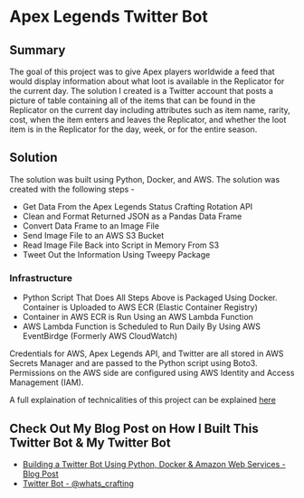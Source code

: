 # Apex Legends Twitter Bot

## Summary
The goal of this project was to give Apex players worldwide a feed that would display information about what loot is available in the Replicator for the current day. The solution I created is a Twitter account that posts a picture of table containing all of the items that can be found in the Replicator on the current day including attributes such as item name, rarity, cost, when the item enters and leaves the Replicator, and whether the loot item is in the Replicator for the day, week, or for the entire season. 

## Solution 

The solution was built using Python, Docker, and AWS. The solution was created with the following steps - 

* Get Data From the Apex Legends Status Crafting Rotation API
* Clean and Format Returned JSON as a Pandas Data Frame
* Convert Data Frame to an Image File
* Send Image File to an AWS S3 Bucket
* Read Image File Back into Script in Memory From S3
* Tweet Out the Information Using Tweepy Package 

### Infrastructure
* Python Script That Does All Steps Above is Packaged Using Docker. Container is Uploaded to AWS ECR (Elastic Container Registry) 
* Container in AWS ECR is Run Using an AWS Lambda Function 
* AWS Lambda Function is Scheduled to Run Daily By Using AWS EventBirdge (Formerly AWS CloudWatch) 

Credentials for AWS, Apex Legends API, and Twitter are all stored in AWS Secrets Manager and are passed to the Python script using Boto3. Permissions on the AWS side are configured using AWS Identity and Access Management (IAM). 

A full explaination of technicalities of this project can be explained [here](https://www.brandonlevan.me/blog/apex-legends-twitter-bot)

## Check Out My Blog Post on How I Built This Twitter Bot & My Twitter Bot
* [Building a Twitter Bot Using Python, Docker & Amazon Web Services - Blog Post](https://www.brandonlevan.me/blog/apex-legends-twitter-bot)
* [Twitter Bot - @whats_crafting](https://twitter.com/whats_crafting)


